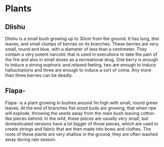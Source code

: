 # Plants

## Dlishu

Dlishu is a small bush growing up to 30cm from the ground.
It has long, thin leaves, and small clumps of berries on its branches.
These berries are very small, round and blue, with a diameter of less than a centimeter.
They contain a very potent narcotic that is used in executions to take the pain of the fire and also in small doses as a recreational drug.
One berry is enough to induce a strong euphoric and relaxed feeling, two are enough to induce hallucinations and three are enough to induce a sort of coma. 
Any more than three berries can be deadly.

## Flapa-

Flapa- is a plant growing in bushes around 1m high with small, round green leaves.
At the end of branches fist-sized buds are growing, that when ripe will explode, throwing the seeds away from the main bush leaving cotton-like pieces behind.
In the wild, these pieces are usually very small, but domesticated versions have a lot bigger of those pieces, which are used to create strings and fabric that are then made into bows and clothes.
The roots of these plants are very shallow in the ground, they are often washed away during rain season.
